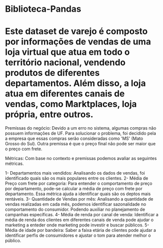# Biblioteca-Pandas

# Este dataset de varejo é composto por informações de vendas de uma loja virtual que atua em todo o território nacional, vendendo produtos de diferentes departamentos. Além disso, a loja atua em diferentes canais de vendas, como Marktplaces, loja própria, entre outros.

Premissas do negócio:
Devido a um erro no sistema, algumas compras não possuem informações de UF. Para solucionar o problema, foi decidido pela a empresa que essas compras serão consideradas como 'MS' (Mato Grosso do Sul). Outra premissa é que o preço final não pode ser maior que o preço com frete.

Métricas:
Com base no contexto e premissas podemos avaliar as seguintes métricas.

1- Departamentos mais vendidos: Analisando os dados de vendas, foi identificado quais são os mais populares entre os clientes.
2- Média de Preço com frete por categoria: Para entender o comportamento de preço por departamento, pode-se calcular a média de preço com frete por departamento. Essa métrica ajuda a identificar quais são os deptos mais rentáveis.
3- Quantidade de Vendas por mês: Analisando a quantidade de vendas realizadas em cada mês, podemos identificar sazonalidade no comportamento do consumidor. Podendo auxiliar no planejamento de campanhas específicas.
4- Média de renda por canal de venda: Identificar a média de renda dos clientes em diferentes canais de venda pode ajudar o marketing a enteder onde marketing pode investir e buscar públicos.
5- Média de idade por bandeira: Saber a faixa etária de clientes pode ajudar a identificar perfis de consumidores e ajustar o tom para atender melhor o público.
